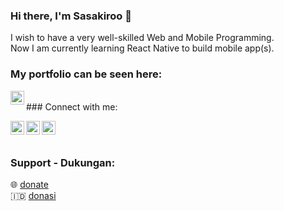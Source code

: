 ### Hi there, I'm Sasakiroo 👋

I wish to have a very well-skilled Web and Mobile Programming.
<br>
Now I am currently learning React Native to build mobile app(s).

### My portfolio can be seen here: <br>
[<img align="left" alt="sasakiroo | Website" width="22px" src="https://cdn.jsdelivr.net/npm/boxicons@2.1.2/svg/regular/bx-globe.svg" />][Website]

<br>
### Connect with me:

[<img align="left" alt="sasakiroo | Instagram" width="22px" src="https://cdn.jsdelivr.net/npm/simple-icons@v3/icons/instagram.svg" />][instagram]
[<img align="left" alt="sasakiroo | Youtube" width="22px" src="https://cdn.jsdelivr.net/npm/simple-icons@v3/icons/youtube.svg" />][youtube]
[<img align="left" alt="sasakiroo | Tiktok" width="22px" src="https://cdn.jsdelivr.net/npm/simple-icons@v3/icons/tiktok.svg" />][tiktok]


<br> <br>

### Support - Dukungan:

🌐  [donate]
<br>
🇮🇩  [donasi]



[donasi]: https://saweria.co/sasakiroo
[donate]: https://paypal.me/sasakiroo
[youtube]: https://www.youtube.com/channel/UCze-cYXPTvZtiKSaJ0BR5Yg
[instagram]: https://instagram.com/sasakiroo___
[tiktok]: tiktok.com/@boringcodes
[Website]: https://sasakiroo.tech
